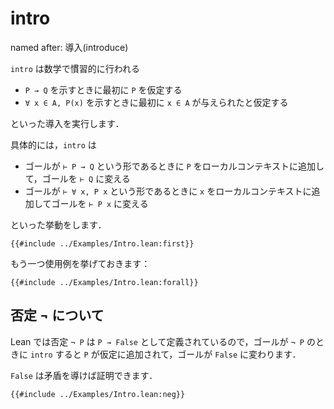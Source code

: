 # intro

named after: 導入(introduce)

`intro` は数学で慣習的に行われる

* `P → Q` を示すときに最初に `P` を仮定する
* `∀ x ∈ A, P(x)` を示すときに最初に `x ∈ A` が与えられたと仮定する

といった導入を実行します．

具体的には，`intro` は

* ゴールが `⊢ P → Q` という形であるときに `P` をローカルコンテキストに追加して，ゴールを `⊢ Q` に変える
* ゴールが `⊢ ∀ x, P x` という形であるときに `x` をローカルコンテキストに追加してゴールを `⊢ P x` に変える

といった挙動をします．

```lean
{{#include ../Examples/Intro.lean:first}}
```

もう一つ使用例を挙げておきます：

```lean
{{#include ../Examples/Intro.lean:forall}}
```

## 否定 ¬ について

Lean では否定 `¬ P` は `P → False` として定義されているので，ゴールが `¬ P` のときに `intro` すると `P` が仮定に追加されて，ゴールが `False` に変わります．

`False` は矛盾を導けば証明できます．

```lean
{{#include ../Examples/Intro.lean:neg}}
```